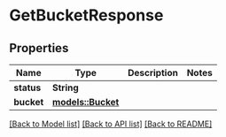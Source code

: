 # GetBucketResponse

## Properties

Name | Type | Description | Notes
------------ | ------------- | ------------- | -------------
**status** | **String** |  | 
**bucket** | [**models::Bucket**](Bucket.md) |  | 

[[Back to Model list]](../README.md#documentation-for-models) [[Back to API list]](../README.md#documentation-for-api-endpoints) [[Back to README]](../README.md)


